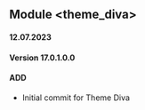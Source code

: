 ## Module <theme_diva>

#### 12.07.2023
#### Version 17.0.1.0.0
#### ADD
- Initial commit for Theme Diva